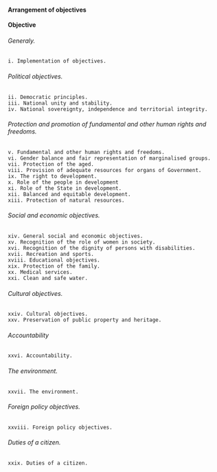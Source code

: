 #### Arrangement of objectives

**Objective**

###### Generaly.

```
i. Implementation of objectives.
```

###### Political objectives.

```
ii. Democratic principles.
iii. National unity and stability.
iv. National sovereignty, independence and territorial integrity.
```

###### Protection and promotion of fundamental and other human rights and freedoms.

```
v. Fundamental and other human rights and freedoms.
vi. Gender balance and fair representation of marginalised groups.
vii. Protection of the aged.
viii. Provision of adequate resources for organs of Government.
ix. The right to development.
x. Role of the people in development
xi. Role of the State in development.
xii. Balanced and equitable development.
xiii. Protection of natural resources.
```

###### Social and economic objectives.

```
xiv. General social and economic objectives.
xv. Recognition of the role of women in society.
xvi. Recognition of the dignity of persons with disabilities.
xvii. Recreation and sports.
xviii. Educational objectives.
xix. Protection of the family.
xx. Medical services.
xxi. Clean and safe water.
```

###### Cultural objectives.

```
xxiv. Cultural objectives.
xxv. Preservation of public property and heritage.
```

###### Accountability

```
xxvi. Accountability.
```

###### The environment.

```
xxvii. The environment.
```

###### Foreign policy objectives.

```
xxviii. Foreign policy objectives.
```

###### Duties of a citizen.

```
xxix. Duties of a citizen.
```
